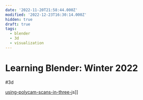 ```yaml
---
date: '2022-11-20T21:58:44.000Z'
modified: '2022-12-23T16:30:14.000Z'
hidden: true
draft: true
tags:
  - blender
  - 3d
  - visualization
---
```

# Learning Blender: Winter 2022

#3d 

[using-polycam-scans-in-three-j](using-polycam-scans-in-three-j)s]]
